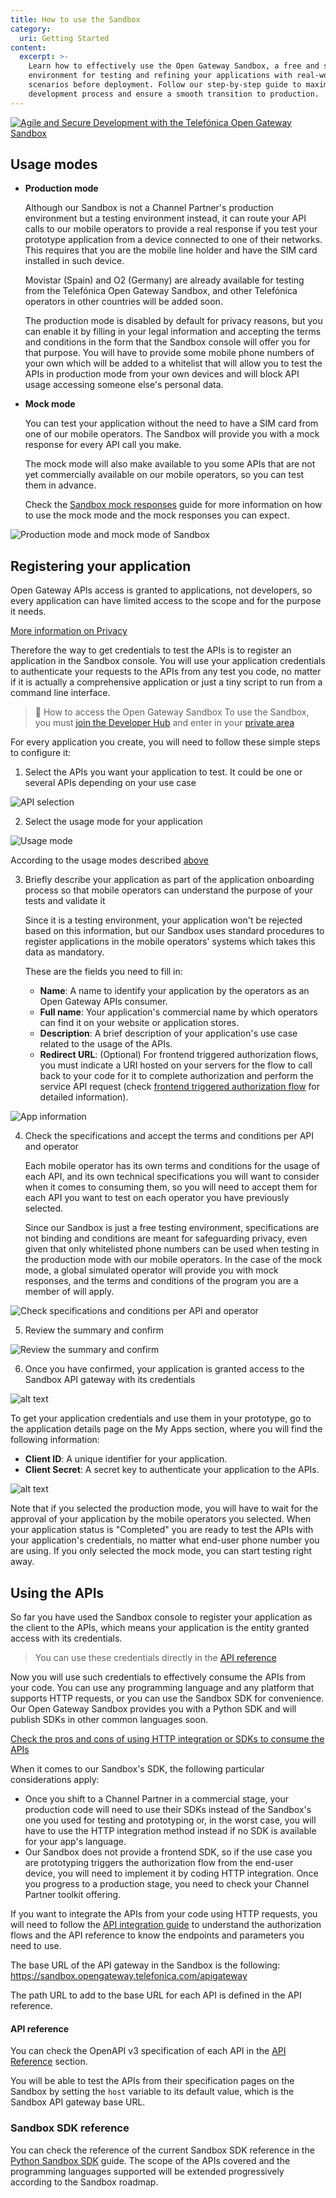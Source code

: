 ```yaml
---
title: How to use the Sandbox
category:
  uri: Getting Started
content:
  excerpt: >-
    Learn how to effectively use the Open Gateway Sandbox, a free and secure
    environment for testing and refining your applications with real-world API
    scenarios before deployment. Follow our step-by-step guide to maximize your
    development process and ensure a smooth transition to production.
---
```


[![Agile and Secure Development with the Telefónica Open Gateway Sandbox](https://i.ytimg.com/vi/uo94M3QGkjw/hqdefault.jpg)](https://www.youtube.com/watch?v=uo94M3QGkjw)

## Usage modes

- **Production mode**

	Although our Sandbox is not a Channel Partner's production environment but a testing environment instead, it can route your API calls to our mobile operators to provide a real response if you test your prototype application from a device connected to one of their networks. This requires that you are the mobile line holder and have the SIM card installed in such device.

	Movistar (Spain) and O2 (Germany) are already available for testing from the Telefónica Open Gateway Sandbox, and other Telefónica operators in other countries will be added soon.

	The production mode is disabled by default for privacy reasons, but you can enable it by filling in your legal information and accepting the terms and conditions in the form that the Sandbox console will offer you for that purpose. You will have to provide some mobile phone numbers of your own which will be added to a whitelist that will allow you to test the APIs in production mode from your own devices and will block API usage accessing someone else's personal data.


- **Mock mode**

	You can test your application without the need to have a SIM card from one of our mobile operators. The Sandbox will provide you with a mock response for every API call you make.

	The mock mode will also make available to you some APIs that are not yet commercially available on our mobile operators, so you can test them in advance.

	Check the [Sandbox mock responses](/docs/sandbox/mocks) guide for more information on how to use the mock mode and the mock responses you can expect.

![Production mode and mock mode of Sandbox](https://github.com/Telefonica/opengateway-developers-website/raw/main/v0/gettingstarted/sandbox/images/production_mock.png)

## Registering your application

Open Gateway APIs access is granted to applications, not developers, so every application can have limited access to the scope and for the purpose it needs.

[More information on Privacy](/docs/privacy)

Therefore the way to get credentials to test the APIs is to register an application in the Sandbox console. You will use your application credentials to authenticate your requests to the APIs from any test you code, no matter if it is actually a comprehensive application or just a tiny script to run from a command line interface.

> 📘 How to access the Open Gateway Sandbox
> To use the Sandbox, you must [join the Developer Hub](https://opengateway.telefonica.com/en/developer-hub) and enter in your [private area](https://opengateway.telefonica.com/en/profile/technical-toolbox/sandbox)

For every application you create, you will need to follow these simple steps to configure it:

1. Select the APIs you want your application to test. It could be one or several APIs depending on your use case

![API selection](https://github.com/Telefonica/opengateway-developers-website/raw/main/v0/gettingstarted/sandbox/images/api-selection.png?raw=true)

2. Select the usage mode for your application

![Usage mode](https://github.com/Telefonica/opengateway-developers-website/raw/main/v0/gettingstarted/sandbox/images/usage-mode.png?raw=true)

According to the usage modes described [above](#usage-modes)

3. Briefly describe your application as part of the application onboarding process so that mobile operators can understand the purpose of your tests and validate it

	Since it is a testing environment, your application won't be rejected based on this information, but our Sandbox uses standard procedures to register applications in the mobile operators' systems which takes this data as mandatory.

	These are the fields you need to fill in:

	- **Name**: A name to identify your application by the operators as an Open Gateway APIs consumer.
	- **Full name**: Your application's commercial name by which operators can find it on your website or application stores.
	- **Description**: A brief description of your application's use case related to the usage of the APIs.
	- **Redirect URL**: (Optional) For frontend triggered authorization flows, you must indicate a URI hosted on your servers for the flow to call back to your code for it to complete authorization and perform the service API request (check [frontend triggered authorization flow](/docs/frontend) for detailed information).

![App information](https://github.com/Telefonica/opengateway-developers-website/raw/main/v0/gettingstarted/sandbox/images/app-information.png?raw=true)

4. Check the specifications and accept the terms and conditions per API and operator

	Each mobile operator has its own terms and conditions for the usage of each API, and its own technical specifications you will want to consider when it comes to consuming them, so you will need to accept them for each API you want to test on each operator you have previously selected.

	Since our Sandbox is just a free testing environment, specifications are not binding and conditions are meant for safeguarding privacy, even given that only whitelisted phone numbers can be used when testing in the production mode with our mobile operators. In the case of the mock mode, a global simulated operator will provide you with mock responses, and the terms and conditions of the program you are a member of will apply.

![Check specifications and conditions per API and operator](https://github.com/Telefonica/opengateway-developers-website/raw/main/v0/gettingstarted/sandbox/images/app-configuration.png?raw=true)

5. Review the summary and confirm

![Review the summary and confirm](https://github.com/Telefonica/opengateway-developers-website/raw/main/v0/gettingstarted/sandbox/images/review-confirm.png?raw=true)

6. Once you have confirmed, your application is granted access to the Sandbox API gateway with its credentials

![alt text](https://github.com/Telefonica/opengateway-developers-website/raw/main/v0/gettingstarted/sandbox/images/app-created.png?raw=true)

To get your application credentials and use them in your prototype, go to the application details page on the My Apps section, where you will find the following information:

- **Client ID**: A unique identifier for your application.
- **Client Secret**: A secret key to authenticate your application to the APIs.

![alt text](https://github.com/Telefonica/opengateway-developers-website/raw/main/v0/gettingstarted/sandbox/images/app-credentials.png?raw=true)

Note that if you selected the production mode, you will have to wait for the approval of your application by the mobile operators you selected. When your application status is "Completed" you are ready to test the APIs with your application's credentials, no matter what end-user phone number you are using. If you only selected the mock mode, you can start testing right away.

## Using the APIs

So far you have used the Sandbox console to register your application as the client to the APIs, which means your application is the entity granted access with its credentials.

> You can use these credentials directly in the [API reference](/reference)

Now you will use such credentials to effectively consume the APIs from your code. You can use any programming language and any platform that supports HTTP requests, or you can use the Sandbox SDK for convenience. Our Open Gateway Sandbox provides you with a Python SDK and will publish SDKs in other common languages soon.

[Check the pros and cons of using HTTP integration or SDKs to consume the APIs](./sdkreference)

When it comes to our Sandbox's SDK, the following particular considerations apply:
- Once you shift to a Channel Partner in a commercial stage, your production code will need to use their SDKs instead of the Sandbox's one you used for testing and prototyping or, in the worst case, you will have to use the HTTP integration method instead if no SDK is available for your app's language.
- Our Sandbox does not provide a frontend SDK, so if the use case you are prototyping triggers the authorization flow from the end-user device, you will need to implement it by coding HTTP integration. Once you progress to a production stage, you need to check your Channel Partner toolkit offering.

If you want to integrate the APIs from your code using HTTP requests, you will need to follow the [API integration guide](/docs/apiintegration) to understand the authorization flows and the API reference to know the endpoints and parameters you need to use.

The base URL of the API gateway in the Sandbox is the following:
https://sandbox.opengateway.telefonica.com/apigateway

The path URL to add to the base URL for each API is defined in the API reference.

#### API reference

You can check the OpenAPI v3 specification of each API in the [API Reference](/reference) section.

You will be able to test the APIs from their specification pages on the Sandbox by setting the `host` variable to its default value, which is the Sandbox API gateway base URL.

### Sandbox SDK reference

You can check the reference of the current Sandbox SDK reference in the [Python Sandbox SDK](./sdkreference) guide. The scope of the APIs covered and the programming languages supported will be extended progressively according to the Sandbox roadmap.
